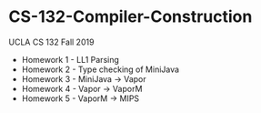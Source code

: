 # CS-132-Compiler-Construction
UCLA CS 132 Fall 2019
- Homework 1 - LL1 Parsing
- Homework 2 - Type checking of MiniJava  
- Homework 3 - MiniJava -> Vapor
- Homework 4 - Vapor -> VaporM
- Homework 5 - VaporM -> MIPS
